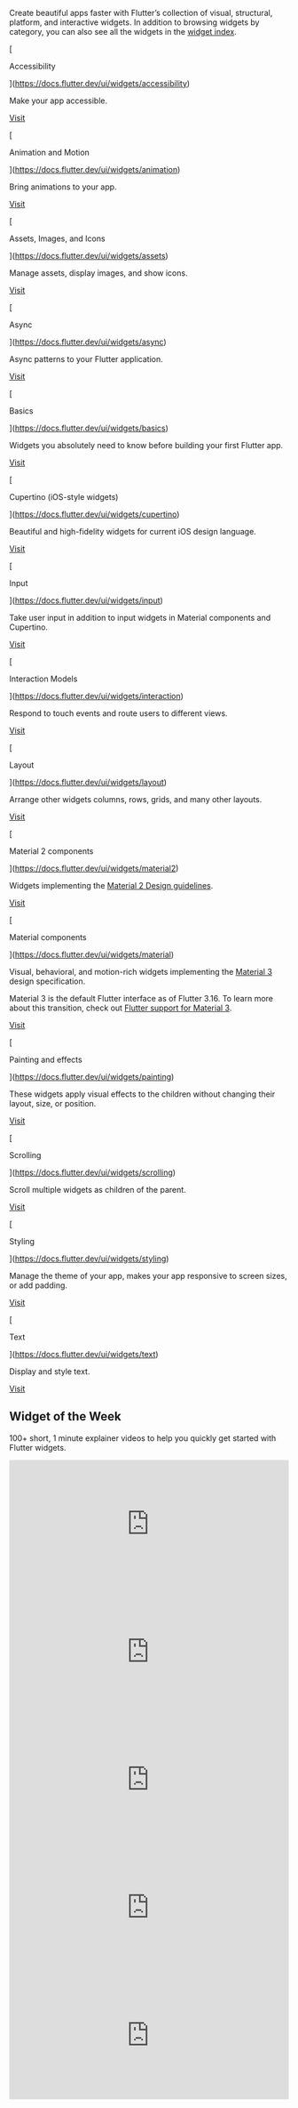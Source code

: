 Create beautiful apps faster with Flutter’s collection of visual, structural, platform, and interactive widgets. In addition to browsing widgets by category, you can also see all the widgets in the [widget index](https://docs.flutter.dev/reference/widgets).

[

Accessibility

](https://docs.flutter.dev/ui/widgets/accessibility)

Make your app accessible.

[Visit](https://docs.flutter.dev/ui/widgets/accessibility)

[

Animation and Motion

](https://docs.flutter.dev/ui/widgets/animation)

Bring animations to your app.

[Visit](https://docs.flutter.dev/ui/widgets/animation)

[

Assets, Images, and Icons

](https://docs.flutter.dev/ui/widgets/assets)

Manage assets, display images, and show icons.

[Visit](https://docs.flutter.dev/ui/widgets/assets)

[

Async

](https://docs.flutter.dev/ui/widgets/async)

Async patterns to your Flutter application.

[Visit](https://docs.flutter.dev/ui/widgets/async)

[

Basics

](https://docs.flutter.dev/ui/widgets/basics)

Widgets you absolutely need to know before building your first Flutter app.

[Visit](https://docs.flutter.dev/ui/widgets/basics)

[

Cupertino (iOS-style widgets)

](https://docs.flutter.dev/ui/widgets/cupertino)

Beautiful and high-fidelity widgets for current iOS design language.

[Visit](https://docs.flutter.dev/ui/widgets/cupertino)

[

Input

](https://docs.flutter.dev/ui/widgets/input)

Take user input in addition to input widgets in Material components and Cupertino.

[Visit](https://docs.flutter.dev/ui/widgets/input)

[

Interaction Models

](https://docs.flutter.dev/ui/widgets/interaction)

Respond to touch events and route users to different views.

[Visit](https://docs.flutter.dev/ui/widgets/interaction)

[

Layout

](https://docs.flutter.dev/ui/widgets/layout)

Arrange other widgets columns, rows, grids, and many other layouts.

[Visit](https://docs.flutter.dev/ui/widgets/layout)

[

Material 2 components

](https://docs.flutter.dev/ui/widgets/material2)

Widgets implementing the [Material 2 Design guidelines](https://m2.material.io/design).

[Visit](https://docs.flutter.dev/ui/widgets/material2)

[

Material components

](https://docs.flutter.dev/ui/widgets/material)

Visual, behavioral, and motion-rich widgets implementing the [Material 3](https://m3.material.io/get-started) design specification.  
  
Material 3 is the default Flutter interface as of Flutter 3.16. To learn more about this transition, check out [Flutter support for Material 3](https://m3.material.io/develop/flutter).

[Visit](https://docs.flutter.dev/ui/widgets/material)

[

Painting and effects

](https://docs.flutter.dev/ui/widgets/painting)

These widgets apply visual effects to the children without changing their layout, size, or position.

[Visit](https://docs.flutter.dev/ui/widgets/painting)

[

Scrolling

](https://docs.flutter.dev/ui/widgets/scrolling)

Scroll multiple widgets as children of the parent.

[Visit](https://docs.flutter.dev/ui/widgets/scrolling)

[

Styling

](https://docs.flutter.dev/ui/widgets/styling)

Manage the theme of your app, makes your app responsive to screen sizes, or add padding.

[Visit](https://docs.flutter.dev/ui/widgets/styling)

[

Text

](https://docs.flutter.dev/ui/widgets/text)

Display and style text.

[Visit](https://docs.flutter.dev/ui/widgets/text)

## Widget of the Week

100+ short, 1 minute explainer videos to help you quickly get started with Flutter widgets.

<iframe style="max-width: 100%; width: 100%; height: 230px;" src="https://www.youtube.com/embed/1z6YP7YmvwA?enablejsapi=1&amp;origin=https%3A%2F%2Fdocs.flutter.dev" title="TextStyle (Widget of the Week)" frameborder="0" allow="accelerometer; autoplay; clipboard-write; encrypted-media; gyroscope; picture-in-picture; web-share" allowfullscreen="" loading="lazy" data-gtm-yt-inspected-9257802_51="true" id="215017246" data-gtm-yt-inspected-9257802_75="true" data-gtm-yt-inspected-9257802_114="true" data-gtm-yt-inspected-6="true"></iframe>

<iframe style="max-width: 100%; width: 100%; height: 230px;" src="https://www.youtube.com/embed/VdkRy3yZiPo?enablejsapi=1&amp;origin=https%3A%2F%2Fdocs.flutter.dev" title="flutter_rating_bar (Package of the Week)" frameborder="0" allow="accelerometer; autoplay; clipboard-write; encrypted-media; gyroscope; picture-in-picture; web-share" allowfullscreen="" loading="lazy" data-gtm-yt-inspected-9257802_51="true" id="981387110" data-gtm-yt-inspected-9257802_75="true" data-gtm-yt-inspected-9257802_114="true" data-gtm-yt-inspected-6="true"></iframe>

<iframe style="max-width: 100%; width: 100%; height: 230px;" src="https://www.youtube.com/embed/gYNTcgZVcWw?enablejsapi=1&amp;origin=https%3A%2F%2Fdocs.flutter.dev" title="LinearGradient (Widget of the Week)" frameborder="0" allow="accelerometer; autoplay; clipboard-write; encrypted-media; gyroscope; picture-in-picture; web-share" allowfullscreen="" loading="lazy" data-gtm-yt-inspected-9257802_51="true" id="624908725" data-gtm-yt-inspected-9257802_75="true" data-gtm-yt-inspected-9257802_114="true" data-gtm-yt-inspected-6="true"></iframe>

<iframe style="max-width: 100%; width: 100%; height: 230px;" src="https://www.youtube.com/embed/-Nny8kzW380?enablejsapi=1&amp;origin=https%3A%2F%2Fdocs.flutter.dev" title="Autocomplete (Widget of the Week)" frameborder="0" allow="accelerometer; autoplay; clipboard-write; encrypted-media; gyroscope; picture-in-picture; web-share" allowfullscreen="" loading="lazy" data-gtm-yt-inspected-9257802_51="true" id="999726606" data-gtm-yt-inspected-9257802_75="true" data-gtm-yt-inspected-9257802_114="true" data-gtm-yt-inspected-6="true"></iframe>

<iframe style="max-width: 100%; width: 100%; height: 230px;" src="https://www.youtube.com/embed/y9xchtVTtqQ?enablejsapi=1&amp;origin=https%3A%2F%2Fdocs.flutter.dev" title="NavigationRail (Widget of the Week)" frameborder="0" allow="accelerometer; autoplay; clipboard-write; encrypted-media; gyroscope; picture-in-picture; web-share" allowfullscreen="" loading="lazy" data-gtm-yt-inspected-9257802_51="true" id="679643012" data-gtm-yt-inspected-9257802_75="true" data-gtm-yt-inspected-9257802_114="true" data-gtm-yt-inspected-6="true"></iframe>